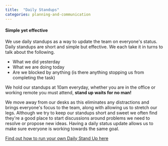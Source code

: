 ```yaml
---
title:  "Daily Standups"
categories: planning-and-communication
---
```

<h4> Simple yet effective </h4>

We use daily standups as a way to update the team on everyone's status. Daily standups are short and simple but effective. We each take it in turns to talk about the following.

- What we did yesterday
- What we are doing today
- Are we blocked by anything (is there anything stopping us from completing the task)

We hold our standups at 10am everyday, whether you are in the office or working remote you must attend, **stand up waits for no man!** 

We move away from our desks as this eliminates any distractions and brings everyone's focus to the team, along with allowing us to stretch our legs. Although we try to keep our standups short and sweet we often find they're a good place to start discussions around problems we need to resolve or propose new ideas. Having a daily status update allows us to make sure everyone is working towards the same goal. 

[Find out how to run your own Daily Stand Up here](https://vix.digital/playbook/daily-stand-ups/)

